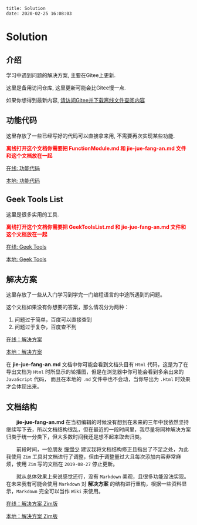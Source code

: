 ```text
title: Solution
date: 2020-02-25 16:08:03
```





# Solution



## 介绍

学习中遇到问题的解决方案, 主要在Gitee上更新. 

这里是备用访问仓库, 这里更新可能会比Gitee慢一点.

如果你想得到最新内容, [请访问Gitee并下载离线文件查阅内容](https://gitee.com/StringOD/Solution)



## 功能代码

这里存放了一些已经写好的代码可以直接拿来用, 不需要再次实现某些功能.

<font color="red"><b>离线打开这个文档你需要把 FunctionModule.md 和 jie-jue-fang-an.md 文件和这个文档放在一起</b></font>

[在线: 功能代码](https://github.com/TianruiShi/Solution/blob/main/Markdown/FunctionModule.md)

[本地: 功能代码](..\Solution\Markdown\FunctionModule.md)



## Geek Tools List

这里是很多实用的工具.

<font color="red"><b>离线打开这个文档你需要把 GeekToolsList.md 和 jie-jue-fang-an.md 文件和这个文档放在一起</b></font>

[在线: Geek Tools](https://github.com/TianruiShi/Solution/blob/main/Markdown/GeekToolsList.md)

[本地: Geek Tools](..\Solution\Markdown\GeekToolsList.md)



## 解决方案

这里存放了一些从入门学习到学完一门编程语言的中途所遇到的问题。

这个文档如果没有你想要的答案，那么情况分为两种：

1. 问题过于简单，百度可以直接查到
2. 问题过于复杂，百度查不到

[在线：解决方案](https://github.com/TianruiShi/Solution/blob/main/Markdown/jie-jue-fang-an.md)

[本地：解决方案](..\Solution\Markdown\jie-jue-fang-an.md)

在 **jie-jue-fang-an.md** 文档中你可能会看到文档头目有 `Html` 代码，这是为了在导出文档为 `Html` 时所显示的轮播图，但是在浏览器中你可能会看到多余出来的 `JavaScript` 代码， 而且在本地的 `.md` 文件中也不会动，当你导出为 `.Html` 时效果才会体现出来。



## 文档结构

&emsp;&emsp;**jie-jue-fang-an.md** 在当初编辑的时候没有想到在未来的三年中我依然坚持继续写下去，所以文档结构很乱，但在最近的一段时间里，我尽量将同种解决方案归类于统一分类下，但大多数时间我还是想不起来取去归类。

&emsp;&emsp;前段时间，一位朋友 [憧憬少](https://github.com/hanechiri) 建议我将文档结构修正且指出了不足之处，为此我使用 `Zim` 工具对文档进行了调整，但由于调整量过大且每次添加内容非常麻烦，使用 `Zim` 写的文档在 `2019-08-27` 停止更新。

&emsp;&emsp;就从总体效果上来说感觉还行，没有 `Markdown` 美观，且很多功能没法实现。在未来我有可能会使用 `Markdown` 对 **解决方案** 的结构进行重构，根据一些资料显示，`Markdown` 完全可以当作 `Wiki` 来使用。

[在线：解决方案 Zim版](https://github.com/TianruiShi/Solution/blob/main/ZimNote)

[本地：解决方案 Zim版](..\Solution\ZimNote\Manjaro_Linux_Home.html)

